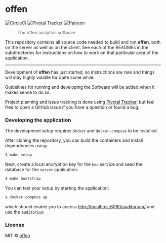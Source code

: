 # offen
[![CircleCI](https://circleci.com/gh/offen/offen/tree/master.svg?style=svg)](https://circleci.com/gh/offen/offen/tree/master)
[![Pivotal Tracker](https://img.shields.io/static/v1.svg?label=Project+Planning&message=Pivotal+Tracker&color=informational)](https://www.pivotaltracker.com/n/projects/2334535)
[![Patreon](https://img.shields.io/static/v1.svg?label=patreon&message=donate&color=e85b46)](https://www.patreon.com/offen)

> The offen analytics software

This repository contains all source code needed to build and run __offen__, both on the server as well as on the client. See each of the READMEs in the subdirectories for instructions on how to work on that particular area of the application.

---

Development of __offen__ has just started, so instructions are rare and things will stay highly volatile for quite some while.

Guidelines for running and developing the Software will be added when it makes sense to do so.

Project planning and issue tracking is done using [Pivotal Tracker](https://www.pivotaltracker.com/n/projects/2334535), but feel free to open a GitHub issue if you have a question or found a bug.

### Developing the application

The development setup requires `docker` and `docker-compose` to be installed.

After cloning the repository, you can build the containers and install dependencies using:

```sh
$ make setup
```

Next, create a local encryption key for the `kms` service and seed the database for the `server` application:

```sh
$ make bootstrap
```

You can test your setup by starting the application:

```sh
$ docker-compose up
```

which should enable you to access <http://localhost:8080/auditorium/> and use the `auditorium`

### License

MIT © [offen](https://www.offen.dev)
